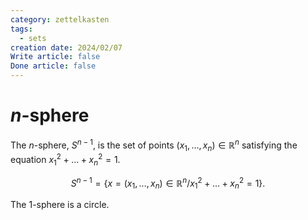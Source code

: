 ```yaml
---
category: zettelkasten
tags:
  - sets
creation date: 2024/02/07
Write article: false
Done article: false
---
```

# $n$-sphere

The $n$-sphere, $S^{n-1}$, is the set of points $(x_1, \dots, x_n) \in \mathbb{R}^{n}$ satisfying the equation $x_1^2 + \dots + x_n^2 = 1$.

$$S^{n-1} = \{x = (x_1, \dots, x_n) \in \mathbb{R}^n / x_1^2 + \dots + x_n^2 = 1\}.$$

The $1$-sphere is a circle.


